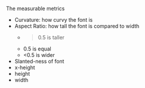 The measurable metrics
* Curvature: how curvy the font is
* Aspect Ratio: how tall the font is compared to width
    * >0.5 is taller
    * 0.5 is equal
    * <0.5 is wider
* Slanted-ness of font
* x-height
* height
* width
